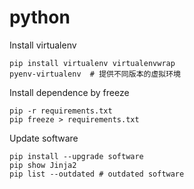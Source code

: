 # python

Install virtualenv
```
pip install virtualenv virtualenvwrap
pyenv-virtualenv  # 提供不同版本的虚拟环境
```

Install dependence by freeze
```
pip -r requirements.txt
pip freeze > requirements.txt
```

Update software
```
pip install --upgrade software
pip show Jinja2
pip list --outdated # outdated software
```
